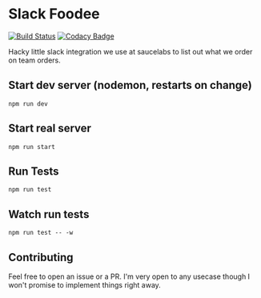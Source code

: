 Slack Foodee
============
[![Build Status](https://travis-ci.org/halkeye/slack-foodee.svg?branch=master)](https://travis-ci.org/halkeye/slack-foodee)
[![Codacy Badge](https://api.codacy.com/project/badge/Grade/3f90161ef3874a85824bb7557545f74a)](https://www.codacy.com/app/halkeye/slack-foodee?utm_source=github.com&amp;utm_medium=referral&amp;utm_content=halkeye/slack-foodee&amp;utm_campaign=Badge_Grade)

Hacky little slack integration we use at saucelabs to list out what we order on team orders.

## Start dev server (nodemon, restarts on change)

`npm run dev`

## Start real server

`npm run start`

## Run Tests

`npm run test`

## Watch run tests

`npm run test -- -w`

## Contributing

Feel free to open an issue or a PR. I'm very open to any usecase though I won't promise to implement things right away.
